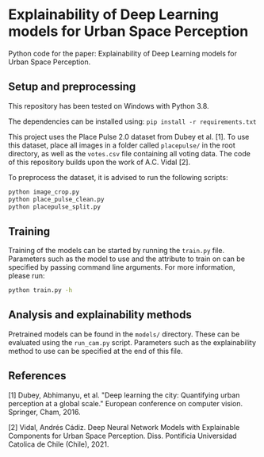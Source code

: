 # Explainability of Deep Learning models for Urban Space Perception

Python code for the paper: Explainability of Deep Learning models for Urban Space Perception.

## Setup and preprocessing

This repository has been tested on Windows with Python 3.8.

The dependencies can be installed using:
`pip install -r requirements.txt`

This project uses the Place Pulse 2.0 dataset from Dubey et al. [1]. To use this dataset, place all images in a folder called `placepulse/` in the root directory, as well as the `votes.csv` file containing all voting data. The code of this repository builds upon the work of A.C. Vidal [2].

To preprocess the dataset, it is advised to run the following scripts:
```bash
python image_crop.py
python place_pulse_clean.py
python placepulse_split.py
```

## Training
Training of the models can be started by running the `train.py` file. Parameters such as the model to use and the attribute to train on can be specified by passing command line arguments. For more information, please run:
```bash
python train.py -h
```

## Analysis and explainability methods
Pretrained models can be found in the `models/` directory. These can be evaluated using the `run_cam.py` script. Parameters such as the explainability method to use can be specified at the end of this file.

## References
[1] Dubey, Abhimanyu, et al. "Deep learning the city: Quantifying urban perception at a global scale." European conference on computer vision. Springer, Cham, 2016.

[2] Vidal, Andrés Cádiz. Deep Neural Network Models with Explainable Components for Urban Space Perception. Diss. Pontificia Universidad Catolica de Chile (Chile), 2021.
